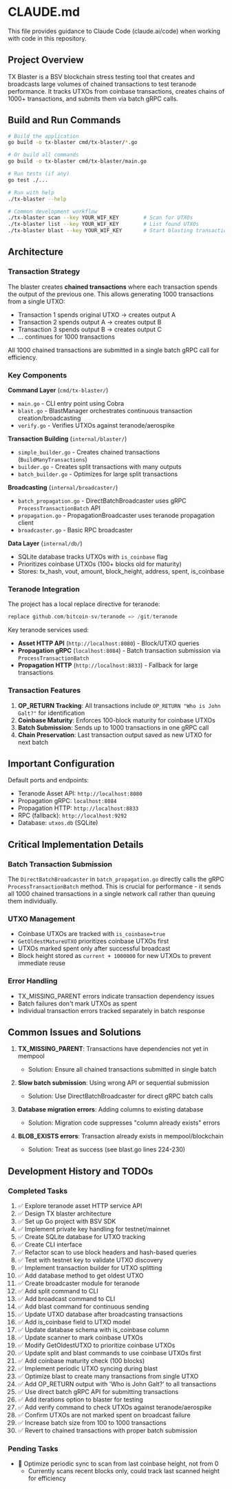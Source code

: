# CLAUDE.md

This file provides guidance to Claude Code (claude.ai/code) when working with code in this repository.

## Project Overview

TX Blaster is a BSV blockchain stress testing tool that creates and broadcasts large volumes of chained transactions to test teranode performance. It tracks UTXOs from coinbase transactions, creates chains of 1000+ transactions, and submits them via batch gRPC calls.

## Build and Run Commands

```bash
# Build the application
go build -o tx-blaster cmd/tx-blaster/*.go

# Or build all commands
go build -o tx-blaster cmd/tx-blaster/main.go

# Run tests (if any)
go test ./...

# Run with help
./tx-blaster --help

# Common development workflow
./tx-blaster scan --key YOUR_WIF_KEY        # Scan for UTXOs
./tx-blaster list --key YOUR_WIF_KEY        # List found UTXOs  
./tx-blaster blast --key YOUR_WIF_KEY       # Start blasting transactions
```

## Architecture

### Transaction Strategy
The blaster creates **chained transactions** where each transaction spends the output of the previous one. This allows generating 1000 transactions from a single UTXO:
- Transaction 1 spends original UTXO → creates output A
- Transaction 2 spends output A → creates output B  
- Transaction 3 spends output B → creates output C
- ... continues for 1000 transactions

All 1000 chained transactions are submitted in a single batch gRPC call for efficiency.

### Key Components

**Command Layer** (`cmd/tx-blaster/`)
- `main.go` - CLI entry point using Cobra
- `blast.go` - BlastManager orchestrates continuous transaction creation/broadcasting
- `verify.go` - Verifies UTXOs against teranode/aerospike

**Transaction Building** (`internal/blaster/`)
- `simple_builder.go` - Creates chained transactions (`BuildManyTransactions`)
- `builder.go` - Creates split transactions with many outputs
- `batch_builder.go` - Optimizes for large split transactions

**Broadcasting** (`internal/broadcaster/`)
- `batch_propagation.go` - DirectBatchBroadcaster uses gRPC `ProcessTransactionBatch` API
- `propagation.go` - PropagationBroadcaster uses teranode propagation client
- `broadcaster.go` - Basic RPC broadcaster

**Data Layer** (`internal/db/`)
- SQLite database tracks UTXOs with `is_coinbase` flag
- Prioritizes coinbase UTXOs (100+ blocks old for maturity)
- Stores: tx_hash, vout, amount, block_height, address, spent, is_coinbase

### Teranode Integration

The project has a local replace directive for teranode:
```go
replace github.com/bitcoin-sv/teranode => /git/teranode
```

Key teranode services used:
- **Asset HTTP API** (`http://localhost:8080`) - Block/UTXO queries
- **Propagation gRPC** (`localhost:8084`) - Batch transaction submission via `ProcessTransactionBatch`
- **Propagation HTTP** (`http://localhost:8833`) - Fallback for large transactions

### Transaction Features

1. **OP_RETURN Tracking**: All transactions include `OP_RETURN "Who is John Galt?"` for identification
2. **Coinbase Maturity**: Enforces 100-block maturity for coinbase UTXOs
3. **Batch Submission**: Sends up to 1000 transactions in one gRPC call
4. **Chain Preservation**: Last transaction output saved as new UTXO for next batch

## Important Configuration

Default ports and endpoints:
- Teranode Asset API: `http://localhost:8080`
- Propagation gRPC: `localhost:8084`  
- Propagation HTTP: `http://localhost:8833`
- RPC (fallback): `http://localhost:9292`
- Database: `utxos.db` (SQLite)

## Critical Implementation Details

### Batch Transaction Submission
The `DirectBatchBroadcaster` in `batch_propagation.go` directly calls the gRPC `ProcessTransactionBatch` method. This is crucial for performance - it sends all 1000 chained transactions in a single network call rather than queuing them individually.

### UTXO Management
- Coinbase UTXOs are tracked with `is_coinbase=true`
- `GetOldestMatureUTXO` prioritizes coinbase UTXOs first
- UTXOs marked spent only after successful broadcast
- Block height stored as `current + 1000000` for new UTXOs to prevent immediate reuse

### Error Handling
- TX_MISSING_PARENT errors indicate transaction dependency issues
- Batch failures don't mark UTXOs as spent
- Individual transaction errors tracked separately in batch response

## Common Issues and Solutions

1. **TX_MISSING_PARENT**: Transactions have dependencies not yet in mempool
   - Solution: Ensure all chained transactions submitted in single batch
   
2. **Slow batch submission**: Using wrong API or sequential submission
   - Solution: Use DirectBatchBroadcaster for direct gRPC batch calls

3. **Database migration errors**: Adding columns to existing database
   - Solution: Migration code suppresses "column already exists" errors

4. **BLOB_EXISTS errors**: Transaction already exists in mempool/blockchain
   - Solution: Treat as success (see blast.go lines 224-230)

## Development History and TODOs

### Completed Tasks
1. ✅ Explore teranode asset HTTP service API
2. ✅ Design TX blaster architecture
3. ✅ Set up Go project with BSV SDK
4. ✅ Implement private key handling for testnet/mainnet
5. ✅ Create SQLite database for UTXO tracking
6. ✅ Create CLI interface
7. ✅ Refactor scan to use block headers and hash-based queries
8. ✅ Test with testnet key to validate UTXO discovery
9. ✅ Implement transaction builder for UTXO splitting
10. ✅ Add database method to get oldest UTXO
11. ✅ Create broadcaster module for teranode
12. ✅ Add split command to CLI
13. ✅ Add broadcast command to CLI
14. ✅ Add blast command for continuous sending
15. ✅ Update UTXO database after broadcasting transactions
16. ✅ Add is_coinbase field to UTXO model
17. ✅ Update database schema with is_coinbase column
18. ✅ Update scanner to mark coinbase UTXOs
19. ✅ Modify GetOldestUTXO to prioritize coinbase UTXOs
20. ✅ Update split and blast commands to use coinbase UTXOs first
21. ✅ Add coinbase maturity check (100 blocks)
22. ✅ Implement periodic UTXO syncing during blast
23. ✅ Optimize blast to create many transactions from single UTXO
24. ✅ Add OP_RETURN output with 'Who is John Galt?' to all transactions
25. ✅ Use direct batch gRPC API for submitting transactions
26. ✅ Add iterations option to blaster for testing
27. ✅ Add verify command to check UTXOs against teranode/aerospike
28. ✅ Confirm UTXOs are not marked spent on broadcast failure
29. ✅ Increase batch size from 100 to 1000 transactions
30. ✅ Revert to chained transactions with proper batch submission

### Pending Tasks
- 🔄 Optimize periodic sync to scan from last coinbase height, not from 0
  - Currently scans recent blocks only, could track last scanned height for efficiency